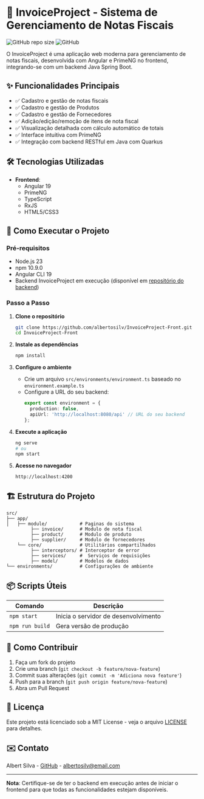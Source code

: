 # 📄 InvoiceProject - Sistema de Gerenciamento de Notas Fiscais

![GitHub repo size](https://img.shields.io/github/repo-size/albertosilv/InvoiceProject-front)
![GitHub](https://img.shields.io/github/license/albertosilv/InvoiceProject-front)

O InvoiceProject é uma aplicação web moderna para gerenciamento de notas fiscais, desenvolvida com Angular e PrimeNG no frontend, integrando-se com um backend Java Spring Boot.

## ✨ Funcionalidades Principais

- ✅ Cadastro e gestão de notas fiscais
- ✅ Cadastro e gestão de Produtos
- ✅ Cadastro e gestão de Fornecedores 
- ✅ Adição/edição/remoção de itens de nota fiscal
- ✅ Visualização detalhada com cálculo automático de totais
- ✅ Interface intuitiva com PrimeNG
- ✅ Integração com backend RESTful em Java com Quarkus

## 🛠️ Tecnologias Utilizadas

- **Frontend**:
  - Angular 19
  - PrimeNG
  - TypeScript
  - RxJS
  - HTML5/CSS3

## 🚀 Como Executar o Projeto

### Pré-requisitos

- Node.js 23
- npm 10.9.0
- Angular CLI 19
- Backend InvoiceProject em execução (disponível em [repositório do backend](https://github.com/albertosilv/InvoiceProject-back))

### Passo a Passo

1. **Clone o repositório**
   ```bash
   git clone https://github.com/albertosilv/InvoiceProject-Front.git
   cd InvoiceProject-Front
   ```

2. **Instale as dependências**
   ```bash
   npm install
   ```

3. **Configure o ambiente**
   - Crie um arquivo `src/environments/environment.ts` baseado no `environment.example.ts`
   - Configure a URL do seu backend:
     ```typescript
     export const environment = {
       production: false,
       apiUrl: 'http://localhost:8080/api' // URL do seu backend
     };
     ```

4. **Execute a aplicação**
   ```bash
   ng serve
   # ou
   npm start
   ```

5. **Acesse no navegador**
   ```
   http://localhost:4200
   ```

## 🏗️ Estrutura do Projeto

```
src/
├── app/
│   ├── module/            # Paginas do sistema
         ├── invoice/      # Modulo de nota fiscal
         ├── product/      # Modulo de produto
         ├── supplier/     # Modulo de fornecedores
    └── core/              # Utilitários compartilhados
         ├── interceptors/ # Interceptor de error
         ├── services/     #  Serviços de requisições
         ├── model/        # Modelos de dados
└── environments/          # Configurações de ambiente
```

## 📦 Scripts Úteis

| Comando               | Descrição                            |
|-----------------------|--------------------------------------|
| `npm start`           | Inicia o servidor de desenvolvimento |
| `npm run build`       | Gera versão de produção              |


## 🤝 Como Contribuir

1. Faça um fork do projeto
2. Crie uma branch (`git checkout -b feature/nova-feature`)
3. Commit suas alterações (`git commit -m 'Adiciona nova feature'`)
4. Push para a branch (`git push origin feature/nova-feature`)
5. Abra um Pull Request

## 📄 Licença

Este projeto está licenciado sob a MIT License - veja o arquivo [LICENSE](LICENSE) para detalhes.

## ✉️ Contato

Albert Silva - [GitHub](https://github.com/albertosilv) - albertosilv@email.com

---

**Nota**: Certifique-se de ter o backend em execução antes de iniciar o frontend para que todas as funcionalidades estejam disponíveis.
